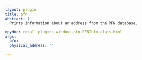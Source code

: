```yaml
---
layout: plugin
title: pfn
abstract: |
  Prints information about an address from the PFN database.

epydoc: rekall.plugins.windows.pfn.PFNInfo-class.html
args:
  pfn: ''
  physical_address: ''

---
```


